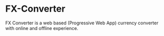 # FX-Converter
FX Converter is a web based (Progressive Web App) currency converter with online and offline experience.

